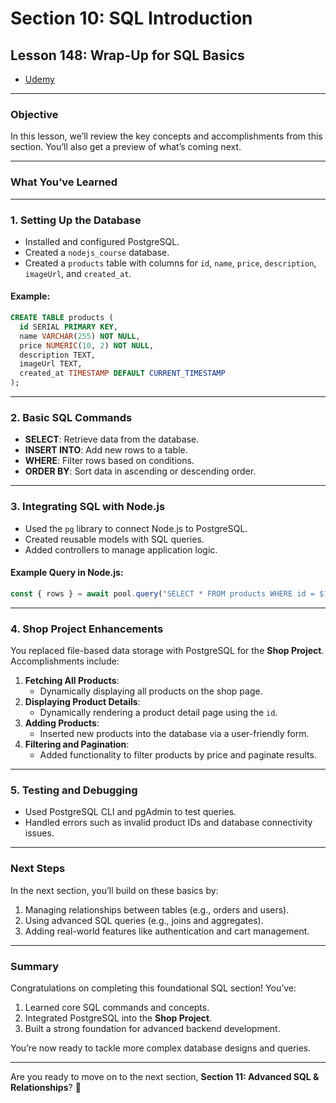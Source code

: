 # Section 10: SQL Introduction

## **Lesson 148: Wrap-Up for SQL Basics**

- [Udemy](https://www.udemy.com/course/nodejs-the-complete-guide/learn/lecture/11738986#overview)

---

### **Objective**

In this lesson, we’ll review the key concepts and accomplishments from this section. You’ll also get a preview of what’s coming next.

---

### **What You’ve Learned**

---

### **1. Setting Up the Database**

- Installed and configured PostgreSQL.
- Created a `nodejs_course` database.
- Created a `products` table with columns for `id`, `name`, `price`, `description`, `imageUrl`, and `created_at`.

#### Example:

```sql
CREATE TABLE products (
  id SERIAL PRIMARY KEY,
  name VARCHAR(255) NOT NULL,
  price NUMERIC(10, 2) NOT NULL,
  description TEXT,
  imageUrl TEXT,
  created_at TIMESTAMP DEFAULT CURRENT_TIMESTAMP
);
```

---

### **2. Basic SQL Commands**

- **SELECT**: Retrieve data from the database.
- **INSERT INTO**: Add new rows to a table.
- **WHERE**: Filter rows based on conditions.
- **ORDER BY**: Sort data in ascending or descending order.

---

### **3. Integrating SQL with Node.js**

- Used the `pg` library to connect Node.js to PostgreSQL.
- Created reusable models with SQL queries.
- Added controllers to manage application logic.

#### Example Query in Node.js:

```javascript
const { rows } = await pool.query("SELECT * FROM products WHERE id = $1", [id]);
```

---

### **4. Shop Project Enhancements**

You replaced file-based data storage with PostgreSQL for the **Shop Project**. Accomplishments include:

1. **Fetching All Products**:
   - Dynamically displaying all products on the shop page.
2. **Displaying Product Details**:
   - Dynamically rendering a product detail page using the `id`.
3. **Adding Products**:
   - Inserted new products into the database via a user-friendly form.
4. **Filtering and Pagination**:
   - Added functionality to filter products by price and paginate results.

---

### **5. Testing and Debugging**

- Used PostgreSQL CLI and pgAdmin to test queries.
- Handled errors such as invalid product IDs and database connectivity issues.

---

### **Next Steps**

In the next section, you’ll build on these basics by:

1. Managing relationships between tables (e.g., orders and users).
2. Using advanced SQL queries (e.g., joins and aggregates).
3. Adding real-world features like authentication and cart management.

---

### **Summary**

Congratulations on completing this foundational SQL section! You’ve:

1. Learned core SQL commands and concepts.
2. Integrated PostgreSQL into the **Shop Project**.
3. Built a strong foundation for advanced backend development.

You’re now ready to tackle more complex database designs and queries.

---

Are you ready to move on to the next section, **Section 11: Advanced SQL & Relationships**? 🚀
